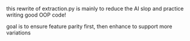 this rewrite of extraction.py is mainly to reduce the AI slop and practice writing good OOP code!


goal is to ensure feature parity first, then enhance to support more variations